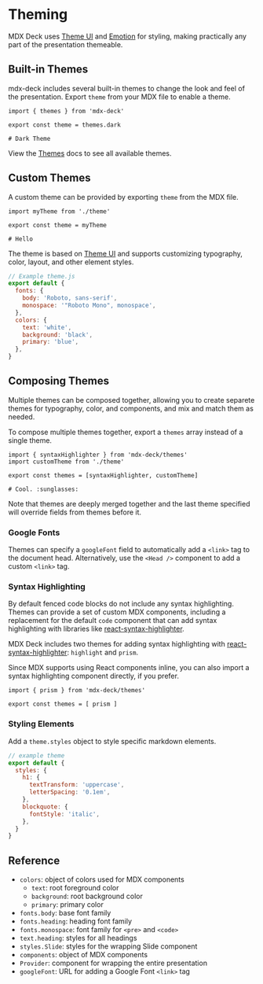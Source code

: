 # Theming

MDX Deck uses [Theme UI][] and [Emotion][] for styling, making practically any part of the presentation themeable.

## Built-in Themes

mdx-deck includes several built-in themes to change the look and feel of the presentation.
Export `theme` from your MDX file to enable a theme.

```mdx
import { themes } from 'mdx-deck'

export const theme = themes.dark

# Dark Theme
```

View the [Themes](themes.md) docs to see all available themes.

## Custom Themes

A custom theme can be provided by exporting `theme` from the MDX file.

```mdx
import myTheme from './theme'

export const theme = myTheme

# Hello
```

The theme is based on [Theme UI][] and supports customizing typography, color, layout, and other element styles.

```js
// Example theme.js
export default {
  fonts: {
    body: 'Roboto, sans-serif',
    monospace: '"Roboto Mono", monospace',
  },
  colors: {
    text: 'white',
    background: 'black',
    primary: 'blue',
  },
}
```

## Composing Themes

Multiple themes can be composed together,
allowing you to create separete themes for typography, color, and components, and mix and match them as needed.

To compose multiple themes together, export a `themes` array instead of a single theme.

```mdx
import { syntaxHighlighter } from 'mdx-deck/themes'
import customTheme from './theme'

export const themes = [syntaxHighlighter, customTheme]

# Cool. :sunglasses:
```

Note that themes are deeply merged together and the last theme specified will override fields from themes before it.

### Google Fonts

Themes can specify a `googleFont` field to automatically add a `<link>` tag to the document head.
Alternatively, use the `<Head />` component to add a custom `<link>` tag.

### Syntax Highlighting

By default fenced code blocks do not include any syntax highlighting.
Themes can provide a set of custom MDX components, including a replacement for the default `code` component that can add syntax highlighting with libraries like [react-syntax-highlighter][].

MDX Deck includes two themes for adding syntax highlighting with [react-syntax-highlighter][]: `highlight` and `prism`.

Since MDX supports using React components inline, you can also import a syntax highlighting component directly, if you prefer.

```mdx
import { prism } from 'mdx-deck/themes'

export const themes = [ prism ]
```

### Styling Elements

Add a `theme.styles` object to style specific markdown elements.

```js
// example theme
export default {
  styles: {
    h1: {
      textTransform: 'uppercase',
      letterSpacing: '0.1em',
    },
    blockquote: {
      fontStyle: 'italic',
    },
  }
}
```

## Reference

- `colors`: object of colors used for MDX components
  - `text`: root foreground color
  - `background`: root background color
  - `primary`: primary color
- `fonts.body`: base font family
- `fonts.heading`: heading font family
- `fonts.monospace`: font family for `<pre>` and `<code>`
- `text.heading`: styles for all headings
- `styles.Slide`: styles for the wrapping Slide component
- `components`: object of MDX components
- `Provider`: component for wrapping the entire presentation
- `googleFont`: URL for adding a Google Font `<link>` tag

[emotion]: https://emotion.sh
[theme ui]: https://theme-ui.com
[mdx]: https://github.com/mdx-js/mdx
[react-syntax-highlighter]: https://github.com/conorhastings/react-syntax-highlighter
